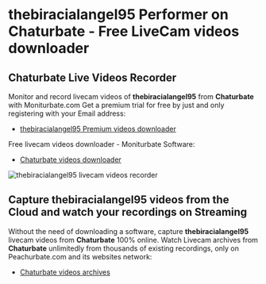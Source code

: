 # thebiracialangel95 Performer on Chaturbate - Free LiveCam videos downloader

## Chaturbate Live Videos Recorder

Monitor and record livecam videos of **thebiracialangel95** from **Chaturbate** with Moniturbate.com
Get a premium trial for free by just and only registering with your Email address:
* [thebiracialangel95 Premium videos downloader](https://moniturbate.com/request-demo-licence-key.html)

Free livecam videos downloader - Moniturbate Software:
* [Chaturbate videos downloader](https://moniturbate.com/moniturbate-download-software.html)

![thebiracialangel95 livecam videos recorder](https://peachurnet.com/templates/moniturbate-software.png)


## Capture thebiracialangel95 videos from the Cloud and watch your recordings on Streaming

Without the need of downloading a software, capture **thebiracialangel95** livecam videos from **Chaturbate** 100% online.
Watch Livecam archives from **Chaturbate** unlimitedly from thousands of existing recordings, only on Peachurbate.com and its websites network:
* [Chaturbate videos archives](https://peachurnet.com/)